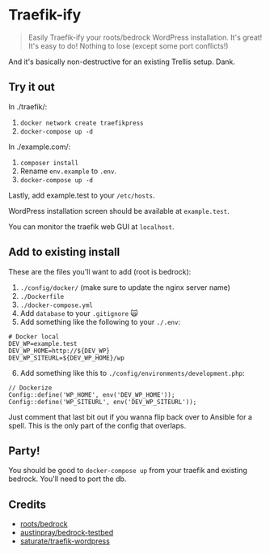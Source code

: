 # Traefik-ify

> Easily Traefik-ify your roots/bedrock WordPress installation. It's great! It's easy to do! Nothing to lose (except some port conflicts!)

And it's basically non-destructive for an existing Trellis setup. Dank.

## Try it out

In ./traefik/:

1. `docker network create traefikpress`
2. `docker-compose up -d`

In ./example.com/:

1. `composer install`
2. Rename `env.example` to `.env`.
3. `docker-compose up -d`

Lastly, add example.test to your `/etc/hosts`.

WordPress installation screen should be available at `example.test`.

You can monitor the traefik web GUI at `localhost`.

## Add to existing install

These are the files you'll want to add (root is bedrock):

1. `./config/docker/` (make sure to update the nginx server name)
2. `./Dockerfile`
3. `./docker-compose.yml`
4. Add `database` to your `.gitignore` 🙀
5. Add something like the following to your `./.env`:

``` env
# Docker local
DEV_WP=example.test
DEV_WP_HOME=http://${DEV_WP}
DEV_WP_SITEURL=${DEV_WP_HOME}/wp
```

6. Add something like this to `./config/environments/development.php`:

```
// Dockerize
Config::define('WP_HOME', env('DEV_WP_HOME'));
Config::define('WP_SITEURL', env('DEV_WP_SITEURL'));
```

Just comment that last bit out if you wanna flip back over to Ansible for a spell. This is the only part of the config that overlaps.

## Party!

You should be good to  `docker-compose up` from your traefik and existing bedrock. You'll need to port the db.

## Credits

* [roots/bedrock](https://github.com/roots/bedrock)
* [austinpray/bedrock-testbed](https://github.com/austinpray/bedrock-testbed)
* [saturate/traefik-wordpress](https://github.com/Saturate/traefik-wordpress)